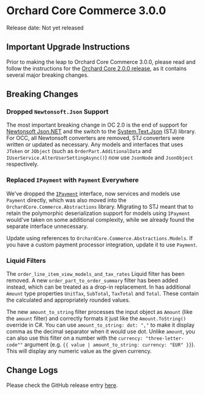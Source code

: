 # Orchard Core Commerce 3.0.0

Release date: Not yet released

## Important Upgrade Instructions

Prior to making the leap to Orchard Core Commerce 3.0.0, please read and follow the instructions for the [Orchard Core 2.0.0 release](https://docs.orchardcore.net/en/latest/releases/2.0.0/), as it contains several major breaking changes.

## Breaking Changes

### Dropped `Newtonsoft.Json` Support

The most important breaking change in OC 2.0 is the end of support for [Newtonsoft Json.NET](https://www.newtonsoft.com/json) and the switch to the [System.Text.Json](https://www.nuget.org/packages/System.Text.Json) (STJ) library. For OCC, all Newtonsoft converters are removed, STJ converters were written or updated as necessary. Any models and interfaces that uses `JToken` or `JObject` (such as `OrderPart.AdditionalData` and `IUserService.AlterUserSettingAsync()`) now use `JsonNode` and `JsonObject` respectively.

### Replaced `IPayment` with `Payment` Everywhere

We've dropped the [`IPayment`](https://github.com/OrchardCMS/OrchardCore.Commerce/blob/34ae00470e954459f19f688c9bfc51d196c386ca/src/Libraries/OrchardCore.Commerce.Abstractions/Abstractions/IPayment.cs) interface, now services and models use `Payment` directly, which was also moved into the `OrchardCore.Commerce.Abstractions` library. Migrating to STJ meant that to retain the polymorphic deserialization support for models using `IPayment` would've taken on some additional complexity, while we already found the separate interface unnecessary.

Update using references to `OrchardCore.Commerce.Abstractions.Models`. If you have a custom payment processor integration, update it to use `Payment`.

### Liquid Filters

The `order_line_item_view_models_and_tax_rates` Liquid filter has been removed. A new `order_part_to_order_summary` filter has been added instead, which can be treated as a drop-in replacement. In has additional `Amount` type properties `UnitTax`, `SubTotal`, `TaxTotal` and `Total`. These contain the calculated and appropriately rounded values.

The new `amount_to_string` filter processes the input object as `Amount` (like the `amount` filter) and correctly formats it just like the `Amount.ToString()` override in C#. You can use `amount_to_string: dot: ","` to make it display comma as the decimal separator when it would use dot. Unlike `amount`, you can also use this filter on a number with the `currency: "three-letter-code""` argument (e.g. `{{ value | amount_to_string: currency: "EUR" }}`). This will display any numeric value as the given currency.

## Change Logs

Please check the GitHub release entry [here](https://github.com/OrchardCMS/OrchardCore.Commerce/releases/tag/v3.0.0).

